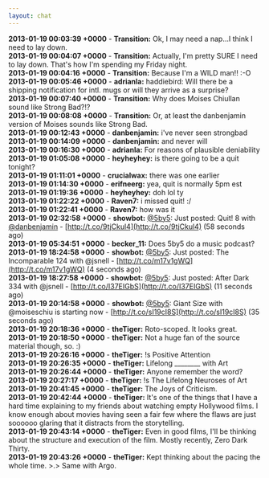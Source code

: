 ```yaml
---
layout: chat
---
```

**2013-01-19 00:03:39 +0000** - **Transition:** Ok, I may need a nap&hellip;I think I need to lay down.  
**2013-01-19 00:04:07 +0000** - **Transition:** Actually, I&apos;m pretty SURE I need to lay down. That&apos;s how I&apos;m spending my Friday night.  
**2013-01-19 00:04:16 +0000** - **Transition:** Because I&apos;m a WILD man!! :-O  
**2013-01-19 00:05:46 +0000** - **adrianla:** haddiebird: Will there be a shipping notification for intl. mugs or will they arrive as a surprise?  
**2013-01-19 00:07:40 +0000** - **Transition:** Why does Moises Chiullan sound like Strong Bad?!?  
**2013-01-19 00:08:08 +0000** - **Transition:** Or, at least the danbenjamin version of Moises sounds like Strong Bad.  
**2013-01-19 00:12:43 +0000** - **danbenjamin:** i&apos;ve never seen strongbad  
**2013-01-19 00:14:09 +0000** - **danbenjamin:** and never will  
**2013-01-19 00:16:30 +0000** - **adrianla:** For reasons of plausible deniability  
**2013-01-19 01:05:08 +0000** - **heyheyhey:** is there going to be a quit tonight?  
**2013-01-19 01:11:01 +0000** - **crucialwax:** there was one earlier  
**2013-01-19 01:14:30 +0000** - **erifneerg:** yea, quit is normally 5pm est  
**2013-01-19 01:19:36 +0000** - **heyheyhey:** doh lol ty  
**2013-01-19 01:22:22 +0000** - **Raven7:** i  missed quit!  :/  
**2013-01-19 01:22:41 +0000** - **Raven7:** how was it  
**2013-01-19 02:32:58 +0000** - **showbot:** [@5by5](http://twitter.com/5by5): Just posted: Quit! 8 with [@danbenjamin](http://twitter.com/danbenjamin) - [http://t.co/9tjCkul4](http://t.co/9tjCkul4) (58 seconds ago)  
**2013-01-19 05:34:51 +0000** - **becker_11:** Does 5by5 do a music podcast?  
**2013-01-19 18:24:58 +0000** - **showbot:** [@5by5](http://twitter.com/5by5): Just posted: The Incomparable 124 with @jsnell - [http://t.co/m17v1gWQ](http://t.co/m17v1gWQ) (4 seconds ago)  
**2013-01-19 18:27:58 +0000** - **showbot:** [@5by5](http://twitter.com/5by5): Just posted: After Dark 334 with @jsnell - [http://t.co/I37EIGbS](http://t.co/I37EIGbS) (11 seconds ago)  
**2013-01-19 20:14:58 +0000** - **showbot:** [@5by5](http://twitter.com/5by5): Giant Size with @moiseschiu is starting now - [http://t.co/sI19cI8S](http://t.co/sI19cI8S) (35 seconds ago)  
**2013-01-19 20:18:36 +0000** - **theTiger:** Roto-scoped. It looks great.  
**2013-01-19 20:18:50 +0000** - **theTiger:** Not a huge fan of the source material though, so. :)  
**2013-01-19 20:26:16 +0000** - **theTiger:** !s Positive Attention  
**2013-01-19 20:26:35 +0000** - **theTiger:** Lifelong &#95;&#95;&#95;&#95;&#95;&#95;&#95;&#95; with Art  
**2013-01-19 20:26:44 +0000** - **theTiger:** Anyone remember the word?  
**2013-01-19 20:27:17 +0000** - **theTiger:** !s The Lifelong Neuroses of Art  
**2013-01-19 20:41:45 +0000** - **theTiger:** The Joys of Criticism.  
**2013-01-19 20:42:44 +0000** - **theTiger:** It&apos;s one of the things that I have a hard time explaining to my friends about watching empty Hollywood films. I know enough about movies having seen a fair few where the flaws are just soooooo glaring that it distracts from the storytelling.  
**2013-01-19 20:43:14 +0000** - **theTiger:** Even in good films, I&apos;ll be thinking about the structure and execution of the film. Mostly recently, Zero Dark Thirty.  
**2013-01-19 20:43:26 +0000** - **theTiger:** Kept thinking about the pacing the whole time. &gt;.&gt; Same with Argo.  
